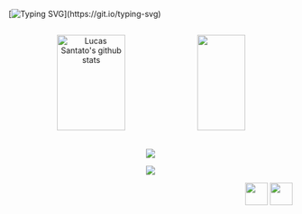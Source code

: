 [![Typing SVG](http://readme-typing-svg.herokuapp.com?font=Fira+Code&size=18&duration=2000&pause=1000&color=DA1313&multiline=true&width=435&lines=Hello.;Welcome+to+my+GitHub!)](https://git.io/typing-svg)

##

<div align="center">  
  <img width="49%" height="170em" src="https://github-readme-stats-sigma-five.vercel.app/api?username=santato7&show_icons=true&count_private=true&hide_border=true&border_color=ffffff&title_color=DA1313&icon_color=7FFFD4&text_color=c9d1d9&bg_color=0d1117" alt="Lucas Santato's github stats"/> 
  
  <img width="41%" height="170em" src="https://github-readme-stats-sigma-five.vercel.app/api/top-langs/?username=santato7&layout=compact&hide_border=true&title_color=DA1313&text_color=c9d1d9&bg_color=0d1117"/>
</div>

##

<p align="center">
  <a href="https://skillicons.dev">
    <img src="https://skillicons.dev/icons?i=js,ts,nodejs,html,css" />
  </a>
</p>
<p align="center">
  <a href="https://skillicons.dev">
    <img src="https://skillicons.dev/icons?i=git,vscode,windows" />
  </a>
</p>

<div align="right"> 
  <a href="https://www.linkedin.com/in/lucassantato/" target="_blank"><img src="https://img.icons8.com/fluency/256/linkedin-circled.png" width="40px"></a>
  <a href = "mailto:santatolucas7@gmail.com"><img src="https://img.icons8.com/color/256/gmail.png" width="40px"></a>
</div>
